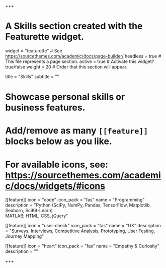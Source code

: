 +++
# A Skills section created with the Featurette widget.
widget = "featurette"  # See https://sourcethemes.com/academic/docs/page-builder/
headless = true  # This file represents a page section.
active = true  # Activate this widget? true/false
weight = 20  # Order that this section will appear.

title = "Skills"
subtitle = ""

# Showcase personal skills or business features.
#
# Add/remove as many `[[feature]]` blocks below as you like.
#
# For available icons, see: https://sourcethemes.com/academic/docs/widgets/#icons

[[feature]]
  icon = "code"
  icon_pack = "fas"
  name = "Programming"
  description = "Python (SciPy, NumPy, Pandas, TensorFlow, Matplotlib, Seaborn, SciKit-Learn)<br>MATLAB; HTML, CSS, jQuery"

[[feature]]
  icon = "user-check"
  icon_pack = "fas"
  name = "UX"
  description = "Surveys, Interviews, Competitive Analysis, Prototyping, User Testing, Journey Mapping"

[[feature]]
  icon = "heart"
  icon_pack = "fas"
  name = "Empathy & Curiosity"
  description = ""

+++
<!--[[feature]]
  icon = "mug-hot"
  icon_pack = "fas"
  name = "Coffee"
  description = "99% <br><br> ```>>>if coffee:```<br>&nbsp;&nbsp;&nbsp;&nbsp;&nbsp;&nbsp;&nbsp;&nbsp;&nbsp;&nbsp;&nbsp;&nbsp;```   ... print(True)``` :smile:"

+++
<!-- <br>&nbsp;&nbsp;&nbsp;&nbsp;&nbsp;&nbsp;&nbsp;&nbsp;&nbsp;&nbsp;.&nbsp;.&nbsp;.&nbsp;&nbsp;&nbsp;&nbsp;&nbsp; -->
